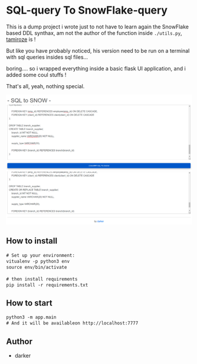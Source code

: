 # SQL-query To SnowFlake-query

This is a dump project i wrote just to not have to learn again the SnowFlake based DDL synthax,
am not the author of the function inside `./utils.py`, 
[tamiroze](https://gist.github.com/tamiroze/dc0bdd596ed2c6b70fe921061401e739) is !

But like you have probably noticed, his version need to be run on a terminal with sql queries insides sql files...

boring.... so i wrapped everything inside a basic flask UI application, and i added some coul stuffs !

That's all, yeah, nothing special.

![](screen.png)

## How to install

```shell
# Set up your environment:
vitualenv -p python3 env
source env/bin/activate

# then install requirements
pip install -r requirements.txt
```

## How to start
```shell
python3 -m app.main
# And it will be availableon http://localhost:7777
```

## Author

- darker